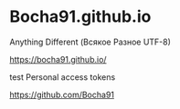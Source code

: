 # Bocha91.github.io
Anything Different (Всякое Разное UTF-8)

https://bocha91.github.io/

test Personal access tokens

https://github.com/Bocha91
